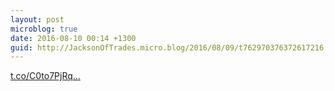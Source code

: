 ```yaml
---
layout: post
microblog: true
date: 2016-08-10 00:14 +1300
guid: http://JacksonOfTrades.micro.blog/2016/08/09/t762970376372617216.html
---
```

[t.co/C0to7PjRq...](https://t.co/C0to7PjRqV)
